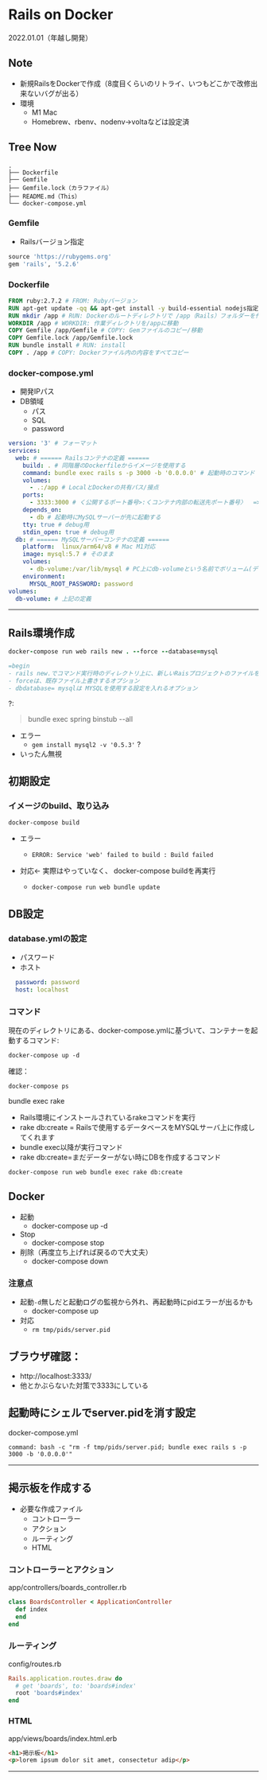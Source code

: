 # Rails on Docker

2022.01.01（年越し開発）

## Note

* 新規RailsをDockerで作成（8度目くらいのリトライ、いつもどこかで改修出来ないバグが出る）
* 環境
  + M1 Mac
  + Homebrew、rbenv、nodenv->voltaなどは設定済

## Tree Now

```
.
├── Dockerfile
├── Gemfile
├── Gemfile.lock（カラファイル）
├── README.md（This）
└── docker-compose.yml
```

### Gemfile

* Railsバージョン指定

```ruby
source 'https://rubygems.org'
gem 'rails', '5.2.6'
```

### Dockerfile

```Dockerfile
FROM ruby:2.7.2 # FROM: Rubyバージョン
RUN apt-get update -qq && apt-get install -y build-essential nodejs指定 # RUN: コンテナー内で実行するコマンド。ubuntuでパッケージのインストール。
RUN mkdir /app # RUN: Dockerのルートディレクトリで /app（Rails）フォルダーを作成
WORKDIR /app # WORKDIR: 作業ディレクトリを/appに移動
COPY Gemfile /app/Gemfile # COPY: Gemファイルのコピー/移動
COPY Gemfile.lock /app/Gemfile.lock
RUN bundle install # RUN: install
COPY . /app # COPY: Dockerファイル内の内容をすべてコピー
```

### docker-compose.yml

* 開発IPパス
* DB領域
  + パス
  + SQL
  + password

```yml
version: '3' # フォーマット
services:
  web: # ====== Railsコンテナの定義 ======
    build: . # 同階層のDockerfileからイメージを使用する
    command: bundle exec rails s -p 3000 -b '0.0.0.0' # 起動時のコマンド -p サーバー -b IPアドレス
    volumes:
      - .:/app # LocalとDockerの共有パス/接点
    ports:
      - 3333:3000 # く公開するポート番号>:くコンテナ内部の転送先ポート番号〉  => http://localhost:3333/
    depends_on:
      - db # 起動時にMySQLサーバーが先に起動する
    tty: true # debug用
    stdin_open: true # debug用
  db: # ====== MySQLサーバーコンテナの定義 ======
    platform:  linux/arm64/v8 # Mac M1対応
    image: mysql:5.7 # そのまま
    volumes:
      - db-volume:/var/lib/mysql # PC上にdb-volumeという名前でボリューム(データ保持領域)を作成。コンテナ上でDBを持たせず、PCローカルにDBを保存させる
    environment:
      MYSQL_ROOT_PASSWORD: password
volumes:
  db-volume: # 上記の定義
```

---

## Rails環境作成

```ruby
docker-compose run web rails new . --force --database=mysql

=begin
- rails new.でコマンド実行時のディレクトリ上に、新しいRaisプロジェクトのファイルを作成します
- forceは、既存ファイル上書きするオプション
- dbdatabase= mysqlは MYSQLを使用する設定を入れるオプション
```

?:

> bundle exec spring binstub --all

* エラー
  + `gem install mysql2 -v '0.5.3'` ?
* いったん無視

## 初期設定

### イメージのbuild、取り込み

```
docker-compose build
```

* エラー
  + `ERROR: Service 'web' failed to build : Build failed`
* 対応<- 実際はやっていなく、 docker-compose buildを再実行

  + `docker-compose run web bundle update`

## DB設定

### database.ymlの設定

* パスワード
* ホスト

```yml
  password: password
  host: localhost
```

### コマンド

現在のディレクトリにある、docker-compose.ymlに基づいて、コンテナーを起動するコマンド:

```
docker-compose up -d
```

確認：

```
docker-compose ps
```

bundle exec rake
* Rails環境にインストールされているrakeコマンドを実行
* rake db:create = Railsで使用するデータベースをMYSQLサーバ上に作成してくれます
* bundle exec以降が実行コマンド
* rake db:create=まだデーターがない時にDBを作成するコマンド

```
docker-compose run web bundle exec rake db:create
```

## Docker

* 起動
  + docker-compose up -d
* Stop
  + docker-compose stop
* 削除（再度立ち上げれば戻るので大丈夫）
  + docker-compose down

### 注意点

* 起動`-d`無しだと起動ログの監視から外れ、再起動時にpidエラーが出るかも
  + docker-compose up
* 対応
  + `rm tmp/pids/server.pid`

## ブラウザ確認：

* http://localhost:3333/
* 他とかぶらないた対策で3333にしている

## 起動時にシェルでserver.pidを消す設定

docker-compose.yml

```
command: bash -c "rm -f tmp/pids/server.pid; bundle exec rails s -p 3000 -b '0.0.0.0'"
```

---

## 掲示板を作成する
* 必要な作成ファイル
  + コントローラー
  + アクション
  + ルーティング
  + HTML

### コントローラーとアクション

app/controllers/boards_controller.rb

```rb
class BoardsController < ApplicationController
  def index
  end
end
```

### ルーティング

config/routes.rb

```rb
Rails.application.routes.draw do
  # get 'boards', to: 'boards#index'
  root 'boards#index'
end
```

### HTML

app/views/boards/index.html.erb

```html
<h1>掲示板</h1>
<p>lorem ipsum dolor sit amet, consectetur adip</p>
```

---